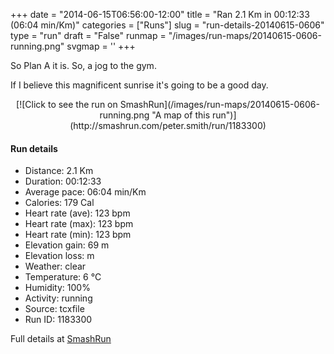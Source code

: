+++
date = "2014-06-15T06:56:00-12:00"
title = "Ran 2.1 Km in 00:12:33 (06:04 min/Km)"
categories = ["Runs"]
slug = "run-details-20140615-0606"
type = "run"
draft = "False"
runmap = "/images/run-maps/20140615-0606-running.png"
svgmap = '<polyline points="7 85, 7 86, 7 87, 6 88, 5 89, 4 91, 3 93, 2 94, 3 95, 3 97, 2 98, 3 99, 5 99, 6 99, 8 99, 9 100, 10 100, 8 100, 5 99, 1 98, 1 98, 2 97, 2 96, 2 94, 2 93, 3 92, 5 90, 6 89, 7 86, 8 86, 8 86, 8 84, 10 82, 11 81, 11 80, 14 76, 15 76, 17 76, 18 75, 20 76, 21 76, 23 77, 24 78, 27 79, 28 79, 29 78, 30 75, 33 72, 33 71, 34 68, 35 67, 36 66, 37 64, 39 61, 40 59, 41 58, 41 56, 41 56, 42 56, 43 54, 44 52, 45 51, 46 50, 51 48, 52 47, 52 46, 52 45, 55 43, 56 42, 58 40, 58 38, 59 37, 61 37, 62 36, 63 35, 64 34, 65 33, 66 32, 69 30, 72 29, 73 28, 74 27, 77 25, 77 24, 81 21, 83 18, 83 18, 83 17, 83 16, 84 15, 86 14, 86 13, 89 11, 89 10, 92 8, 93 7, 95 5, 97 3, 99 1, 100 0">'
+++

So Plan A it is. So, a jog to the gym. 

If I believe this magnificent sunrise it's going to be a good day. 





<!--more-->

<center>
[![Click to see the run on SmashRun](/images/run-maps/20140615-0606-running.png "A map of this run")](http://smashrun.com/peter.smith/run/1183300)
</center>

#### Run details

* Distance: 2.1 Km
* Duration: 00:12:33
* Average pace: 06:04 min/Km
* Calories: 179 Cal
* Heart rate (ave): 123 bpm
* Heart rate (max): 123 bpm
* Heart rate (min): 123 bpm
* Elevation gain: 69 m
* Elevation loss:  m
* Weather: clear
* Temperature: 6 &deg;C
* Humidity: 100%
* Activity: running
* Source: tcxfile
* Run ID: 1183300

Full details at [SmashRun](http://smashrun.com/peter.smith/run/1183300)